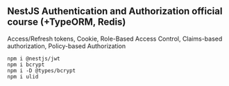 ## NestJS Authentication and Authorization official course (+TypeORM, Redis)

Access/Refresh tokens, Cookie, Role-Based Access Control, Claims-based authorization,
Policy-based Authorization

```
npm i @nestjs/jwt
npm i bcrypt
npm i -D @types/bcrypt
npm i ulid
```